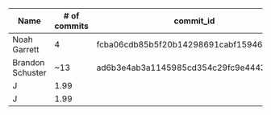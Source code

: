 | Name        | # of commits   | commit_id                               |
|--------------|---------------|-----------------------------------------|
| Noah Garrett | 4             | fcba06cdb85b5f20b14298691cabf15946a631f8|
| Brandon Schuster| ~13        | ad6b3e4ab3a1145985cd354c29fc9e4443fb66f0|
| J            | 1.99          |                                         |
| J            | 1.99          |                                         |

